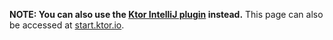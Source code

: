 [//]: # (title: Generator)
[//]: # (caption: Generate a Ktor project)
[//]: # (category: quickstart)
[//]: # (permalink: /quickstart/generator.html)
[//]: # (skip_pdf: true)
[//]: # (redirect_from: redirect_from)
[//]: # (- /quickstart/quickstart/generator.html: - /quickstart/quickstart/generator.html)
[//]: # (ktor_version_review: 1.0.0)

<!--<https://ktor.io/start>-->

**NOTE: You can also use the [Ktor IntelliJ plugin](/quickstart/quickstart/intellij-idea.html) instead.** This page can also be accessed at [start.ktor.io](https://start.ktor.io/).

<div id="generator_id"></div>

<script type="text/javascript">
window.addEventListener('popstate', function(event) {
    const iframe = document.getElementById('iframe_generator');
    if (iframe) {
        iframe.contentWindow.postMessage({type: "updateHash", value: window.location.hash}, "*")
    }
});
window.addEventListener('message', function(event) {
    if (event.data && event.data.type === "updateHash") {
        history.pushState({}, "", window.location.pathname + "#" + event.data.value.replace(/^#/, ''));
    }
});
document.getElementById('generator_id').innerHTML = '<iframe id="iframe_generator" src="{{ site.ktor_init_tools_url }}' + location.hash.replace(/"/g, '\\"') + '" style="border:1px solid #343a40;width:100%;height:574px;"></iframe>';
</script>